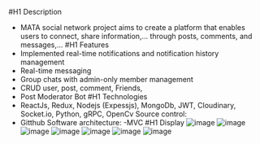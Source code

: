 #H1 Description
- MATA social network project aims to create a platform that enables users to connect, share information,... through posts, comments, and messages,...
#H1 Features
- Implemented real-time notifications and notification history management
- Real-time messaging
- Group chats with admin-only member management
- CRUD user, post, comment, Friends, 
- Post Moderator Bot
#H1 Technologies
- ReactJs, Redux, Nodejs (Expessjs), MongoDb, JWT, Cloudinary, Socket.io, Python, gRPC, OpenCv
Source control: 
- Gitthub
Software architecture:
-MVC
#H1 Display
![image](https://user-images.githubusercontent.com/89583094/230852155-554e3942-76bc-4763-bea2-1ab20ca09a12.png)
![image](https://user-images.githubusercontent.com/89583094/230852188-892bda6d-af84-4558-9a27-128cc4354f67.png)
![image](https://user-images.githubusercontent.com/89583094/230852731-2fa86d7e-53b3-4c6d-970d-6e54ddc772a4.png)
![image](https://user-images.githubusercontent.com/89583094/230852839-7d439639-d33a-48ad-b410-49d7a752481d.png)
![image](https://user-images.githubusercontent.com/89583094/230852521-b30cb378-4a7d-4332-8dab-255c0f41b5d8.png)
![image](https://user-images.githubusercontent.com/89583094/230852592-33cc33b9-a3cb-41fb-b418-c679a7f2780e.png)
![image](https://user-images.githubusercontent.com/89583094/230852629-e38cd90e-b34e-4bd2-a9be-c9cfd093a1bf.png)


